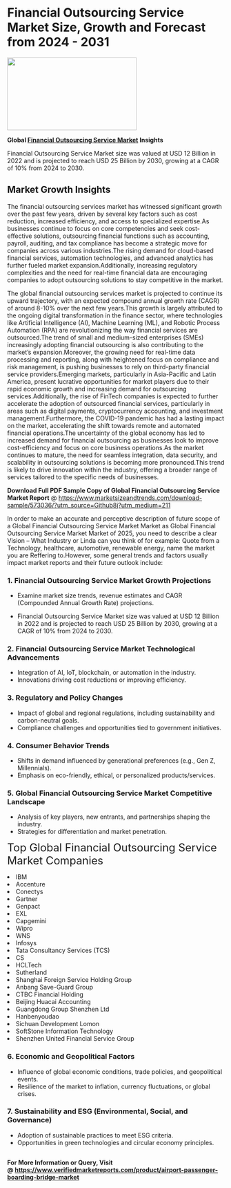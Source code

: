 <H1>Financial Outsourcing Service Market Size, Growth and Forecast from 2024 - 2031</H1><img class="aligncenter size-medium wp-image-584254" src="https://thirdeyenews.in/wp-content/uploads/2024/09/Global-Market-Research-300x168.jpeg" alt="" width="300" height="168" /><p><strong>Global&nbsp;<a href="https://www.marketsizeandtrends.com/download-sample/573036/?utm_source=Github8j?utm_medium=211">Financial Outsourcing Service Market</a> Insights</strong></p><p>Financial Outsourcing Service Market size was valued at USD 12 Billion in 2022 and is projected to reach USD 25 Billion by 2030, growing at a CAGR of 10% from 2024 to 2030.</p><p><h2>Market Growth Insights</h2> <p>The financial outsourcing services market has witnessed significant growth over the past few years, driven by several key factors such as cost reduction, increased efficiency, and access to specialized expertise.As businesses continue to focus on core competencies and seek cost-effective solutions, outsourcing financial functions such as accounting, payroll, auditing, and tax compliance has become a strategic move for companies across various industries.The rising demand for cloud-based financial services, automation technologies, and advanced analytics has further fueled market expansion.Additionally, increasing regulatory complexities and the need for real-time financial data are encouraging companies to adopt outsourcing solutions to stay competitive in the market.</p> <p>The global financial outsourcing services market is projected to continue its upward trajectory, with an expected compound annual growth rate (CAGR) of around 8-10% over the next few years.This growth is largely attributed to the ongoing digital transformation in the finance sector, where technologies like Artificial Intelligence (AI), Machine Learning (ML), and Robotic Process Automation (RPA) are revolutionizing the way financial services are outsourced.The trend of small and medium-sized enterprises (SMEs) increasingly adopting financial outsourcing is also contributing to the market’s expansion.Moreover, the growing need for real-time data processing and reporting, along with heightened focus on compliance and risk management, is pushing businesses to rely on third-party financial service providers.Emerging markets, particularly in Asia-Pacific and Latin America, present lucrative opportunities for market players due to their rapid economic growth and increasing demand for outsourcing services.Additionally, the rise of FinTech companies is expected to further accelerate the adoption of outsourced financial services, particularly in areas such as digital payments, cryptocurrency accounting, and investment management.Furthermore, the COVID-19 pandemic has had a lasting impact on the market, accelerating the shift towards remote and automated financial operations.The uncertainty of the global economy has led to increased demand for financial outsourcing as businesses look to improve cost-efficiency and focus on core business operations.As the market continues to mature, the need for seamless integration, data security, and scalability in outsourcing solutions is becoming more pronounced.This trend is likely to drive innovation within the industry, offering a broader range of services tailored to the specific needs of businesses.<p><span class=""><strong>Download Full PDF Sample Copy of Global Financial Outsourcing Service Market Report</strong> @ <a href="https://www.marketsizeandtrends.com/download-sample/573036/?utm_source=Github8j?utm_medium=211" target="_blank">https://www.marketsizeandtrends.com/download-sample/573036/?utm_source=Github8j?utm_medium=211</a></span></p><p>In order to make an accurate and perceptive description of future scope of a Global&nbsp;Financial Outsourcing Service Market Market as Global&nbsp;Financial Outsourcing Service Market Market of 2025, you need to describe a clear Vision &ndash; What Industry or Linda can you think of for example: Quote from a Technology, healthcare, automotive, renewable energy, name the market you are Reffering to.However, some general trends and factors usually impact market reports and their future outlook include:</p><h3>1.&nbsp;<strong>Financial Outsourcing Service Market Growth Projections</strong></h3><ul><li>Examine market size trends, revenue estimates and CAGR (Compounded Annual Growth Rate) projections.</li><li><p>Financial Outsourcing Service Market size was valued at USD 12 Billion in 2022 and is projected to reach USD 25 Billion by 2030, growing at a CAGR of 10% from 2024 to 2030.</p></li></ul><h3>2.&nbsp;<strong>Financial Outsourcing Service Market Technological Advancements</strong></h3><ul><li>Integration of AI, IoT, blockchain, or automation in the industry.</li><li>Innovations driving cost reductions or improving efficiency.</li></ul><h3>3.&nbsp;<strong>Regulatory and Policy Changes</strong></h3><ul><li>Impact of global and regional regulations, including sustainability and carbon-neutral goals.</li><li>Compliance challenges and opportunities tied to government initiatives.</li></ul><h3>4.&nbsp;<strong>Consumer Behavior Trends</strong></h3><ul><li>Shifts in demand influenced by generational preferences (e.g., Gen Z, Millennials).</li><li>Emphasis on eco-friendly, ethical, or personalized products/services.</li></ul><h3>5.&nbsp;<strong>Global Financial Outsourcing Service Market Competitive Landscape</strong></h3><ul><li>Analysis of key players, new entrants, and partnerships shaping the industry.</li><li>Strategies for differentiation and market penetration.</li></ul><p data-pm-slice="1 1 []"><span style="color: inherit; font-family: inherit; font-size: 25px;">Top Global Financial Outsourcing Service Market Companies</span></p><div class="" data-test-id=""><p><li>IBM</li><li> Accenture</li><li> Conectys</li><li> Gartner</li><li> Genpact</li><li> EXL</li><li> Capgemini</li><li> Wipro</li><li> WNS</li><li> Infosys</li><li> Tata Consultancy Services (TCS)</li><li> CS</li><li> HCLTech</li><li> Sutherland</li><li> Shanghai Foreign Service Holding Group</li><li> Anbang Save-Guard Group</li><li> CTBC Financial Holding</li><li> Beijing Huacai Accounting</li><li> Guangdong Group Shenzhen Ltd</li><li> Hanbenyoudao</li><li> Sichuan Development Lomon</li><li> SoftStone Information Technology</li><li> Shenzhen United Financial Service Group</li></p></div><h3>6.&nbsp;<strong>Economic and Geopolitical Factors</strong></h3><ul><li>Influence of global economic conditions, trade policies, and geopolitical events.</li><li>Resilience of the market to inflation, currency fluctuations, or global crises.</li></ul><h3>7.&nbsp;<strong>Sustainability and ESG (Environmental, Social, and Governance)</strong></h3><ul><li>Adoption of sustainable practices to meet ESG criteria.</li><li>Opportunities in green technologies and circular economy principles.</li></ul><h2><strong style="font-size: 14px;">For More Information or Query, Visit @&nbsp;</strong><a style="background-color: #ffffff; font-size: 14px;" href="https://www.marketsizeandtrends.com/report/financial-outsourcing-service-market/" target="_blank">https://www.verifiedmarketreports.com/product/airport-passenger-boarding-bridge-market</a></h2>